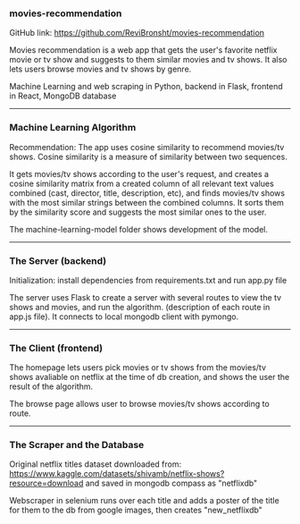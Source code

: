### movies-recommendation

GitHub link: https://github.com/ReviBronsht/movies-recommendation

Movies recommendation is a web app that gets the user's favorite netflix movie or tv show and suggests to them similar movies and tv shows. It also lets users browse movies and tv shows by genre.

Machine Learning and web scraping in Python, backend in Flask, frontend in React, MongoDB database 

<hr>

### Machine Learning Algorithm


Recommendation: The app uses cosine similarity to recommend movies/tv shows. Cosine similarity is a measure of similarity between two sequences.

It gets movies/tv shows according to the user's request, and creates a cosine similarity matrix from a created column of all relevant text values combined (cast, director, title, description, etc), and finds movies/tv shows with the most similar strings between the combined columns. It sorts them by the similarity score and suggests the most similar ones to the user.

The machine-learning-model folder shows development of the model.

<hr>

### The Server (backend)

Initialization: install dependencies from requirements.txt and run app.py file

The server uses Flask to create a server with several routes to view the tv shows and movies, and run the algorithm. (description of each route in app.js file). 
It connects to local mongodb client with pymongo.

<hr>

### The Client (frontend)

The homepage lets users pick movies or tv shows from the movies/tv shows avaliable on netflix at the time of db creation, and shows the user the result of the algorithm.

The browse page allows user to browse movies/tv shows according to route.

<hr>

### The Scraper and the Database 

Original netflix titles dataset downloaded from: https://www.kaggle.com/datasets/shivamb/netflix-shows?resource=download
and saved in mongodb compass as "netflixdb"

Webscraper in selenium runs over each title and adds a poster of the title for them to the db from google images, then creates "new_netflixdb"

